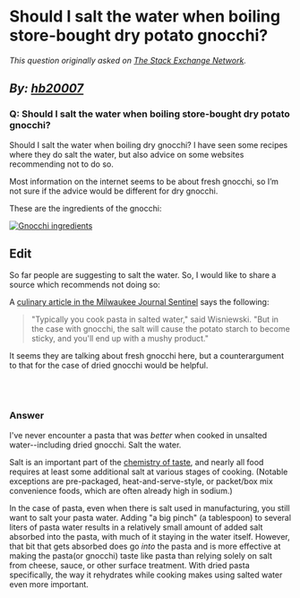 # Should I salt the water when boiling store-bought dry potato gnocchi?

_This question originally asked on [The Stack Exchange Network](https://cooking.stackexchange.com/q/115368)._

_By: [hb20007](https://cooking.stackexchange.com/u/55728)_
<br>
--------------------------------------------
### Q: Should I salt the water when boiling store-bought dry potato gnocchi?
<p>Should I salt the water when boiling dry gnocchi? I have seen some recipes where they do salt the water, but also advice on some websites recommending not to do so.</p>
<p>Most information on the internet seems to be about fresh gnocchi, so I’m not sure if the advice would be different for dry gnocchi.</p>
<p>These are the ingredients of the gnocchi:</p>
<p><a href="https://i.sstatic.net/vb0Ir.png" rel="nofollow noreferrer"><img src="https://i.sstatic.net/vb0Ir.png" alt="Gnocchi ingredients" /></a></p>
<h2>Edit</h2>
<p>So far people are suggesting to salt the water. So, I would like to share a source which recommends not doing so:</p>
<p>A <a href="http://archive.jsonline.com/features/food/easytomake-italian-gnocchi-are-family-tradition-lu9dqk6-202014331.html" rel="nofollow noreferrer">culinary article in the Milwaukee Journal Sentinel</a> says the following:</p>
<blockquote>
<p>&quot;Typically you cook pasta in salted water,&quot; said Wisniewski. &quot;But in the case with gnocchi, the salt will cause the potato starch to become sticky, and you'll end up with a mushy product.&quot;</p>
</blockquote>
<p>It seems they are talking about fresh gnocchi here, but a counterargument to that for the case of dried gnocchi would be helpful.</p>

<br><br>
### Answer 
<p>I've never encounter a pasta that was <em>better</em> when cooked in unsalted water--including dried gnocchi. Salt the water.</p>
<p>Salt is an important part of the <a href="https://chemistryoftaste.weebly.com/the-5-tastes.html" rel="nofollow noreferrer">chemistry of taste</a>, and nearly all food requires at least some additional salt at various stages of cooking. (Notable exceptions are pre-packaged, heat-and-serve-style, or packet/box mix convenience foods, which are often already high in sodium.)</p>
<p>In the case of pasta, even when there is salt used in manufacturing, you still want to salt your pasta water. Adding &quot;a big pinch&quot; (a tablespoon) to several liters of pasta water results in a relatively small amount of added salt absorbed into the pasta, with much of it staying in the water itself. However, that bit that gets absorbed does go <em>into</em> the pasta and is more effective at making the pasta(or gnocchi) taste like pasta than relying solely on salt from cheese, sauce, or other surface treatment. With dried pasta specifically, the way it rehydrates while cooking makes using salted water even more important.</p>

